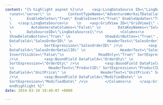 ```yaml
---
content: "{% highlight aspnet %}\n\n    <asp:LinqDataSource ID=\"LinqDataSource1\"
  runat=\"server\" \n        ContextTypeName=\"AdventureWorksLTDataClassesDataContext\"\n
  \       EnableDelete=\"True\" EnableInsert=\"True\" EnableUpdate=\"True\" \n        TableName=\"SalesOrderDetails\">\n
  \   </asp:LinqDataSource>\n    \n    <asp:GridView ID=\"GridView1\" runat=\"server\"
  \n        AutoGenerateColumns=\"False\" \n        DataKeyNames=\"SalesOrderID,SalesOrderDetailID\"\n
  \       DataSourceID=\"LinqDataSource1\">\n        <Columns>\n            <asp:CommandField
  ShowDeleteButton=\"True\" \n                ShowEditButton=\"True\" />\n            <asp:BoundField
  DataField=\"SalesOrderID\" \n                HeaderText=\"SalesOrderID\" ReadOnly=\"True\"\n
  \               SortExpression=\"SalesOrderID\" />\n            <asp:BoundField
  DataField=\"SalesOrderDetailID\" \n                HeaderText=\"SalesOrderDetailID\"
  InsertVisible=\"False\"\n                ReadOnly=\"True\" SortExpression=\"SalesOrderDetailID\"
  />\n            <asp:BoundField DataField=\"OrderQty\" \n                HeaderText=\"OrderQty\"
  SortExpression=\"OrderQty\" />\n            <asp:BoundField DataField=\"ProductID\"
  \n                HeaderText=\"ProductID\" SortExpression=\"ProductID\" />\n            <asp:BoundField
  DataField=\"UnitPrice\" \n                HeaderText=\"UnitPrice\" SortExpression=\"UnitPrice\"
  />\n            <asp:BoundField DataField=\"ModifiedDate\" \n                HeaderText=\"ModifiedDate\"
  SortExpression=\"ModifiedDate\" />\n        </Columns>\n    </asp:GridView>\n\n{%
  endhighlight %}"
date: 2019-03-10 19:49:07 +0000

---
```

